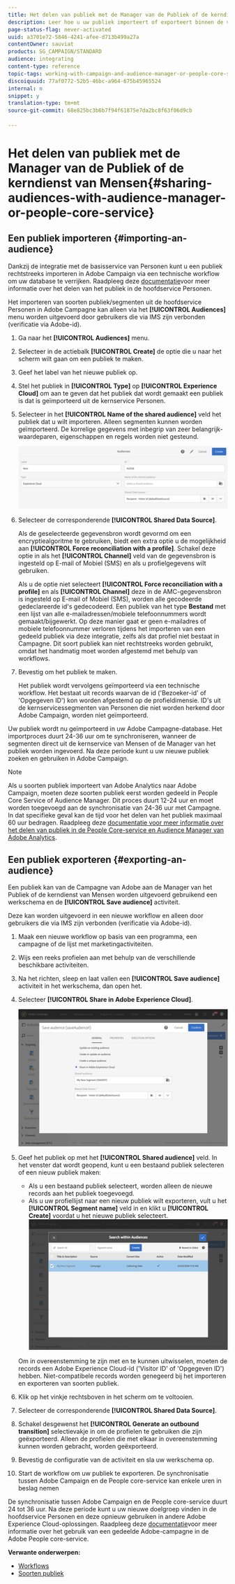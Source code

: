 ```yaml
---
title: Het delen van publiek met de Manager van de Publiek of de kerndienst van Mensen
description: Leer hoe u uw publiek importeert of exporteert binnen de verschillende Adobe Experience Cloud-oplossingen.
page-status-flag: never-activated
uuid: a3701e72-5846-4241-afee-d713b499a27a
contentOwner: sauviat
products: SG_CAMPAIGN/STANDARD
audience: integrating
content-type: reference
topic-tags: working-with-campaign-and-audience-manager-or-people-core-service
discoiquuid: 77af0772-52b5-46bc-a964-675b45965524
internal: n
snippet: y
translation-type: tm+mt
source-git-commit: 68e825bc3b6b7f94f61875e7da2bc8f63f06d9cb

---
```



# Het delen van publiek met de Manager van de Publiek of de kerndienst van Mensen{#sharing-audiences-with-audience-manager-or-people-core-service}

## Een publiek importeren {#importing-an-audience}

Dankzij de integratie met de basisservice van Personen kunt u een publiek rechtstreeks importeren in Adobe Campaign via een technische workflow om uw database te verrijken. Raadpleeg deze [documentatie](https://marketing.adobe.com/resources/help/en_US/mcloud/t_publish_audience_segment.html)voor meer informatie over het delen van het publiek in de hoofdservice Personen.

Het importeren van soorten publiek/segmenten uit de hoofdservice Personen in Adobe Campagne kan alleen via het **[!UICONTROL Audiences]** menu worden uitgevoerd door gebruikers die via IMS zijn verbonden (verificatie via Adobe-id).

1. Ga naar het **[!UICONTROL Audiences]** menu.
1. Selecteer in de actiebalk **[!UICONTROL Create]** de optie die u naar het scherm wilt gaan om een publiek te maken.
1. Geef het label van het nieuwe publiek op.
1. Stel het publiek in **[!UICONTROL Type]** op **[!UICONTROL Experience Cloud]** om aan te geven dat het publiek dat wordt gemaakt een publiek is dat is geïmporteerd uit de kernservice Personen.
1. Selecteer in het **[!UICONTROL Name of the shared audience]** veld het publiek dat u wilt importeren. Alleen segmenten kunnen worden geïmporteerd. De korrelige gegevens met inbegrip van zeer belangrijk-waardeparen, eigenschappen en regels worden niet gesteund.

   ![](assets/aam_import_audience.png)

1. Selecteer de corresponderende **[!UICONTROL Shared Data Source]**.

   Als de geselecteerde gegevensbron wordt gevormd om een encryptiealgoritme te gebruiken, biedt een extra optie u de mogelijkheid aan **[!UICONTROL Force reconciliation with a profile]**. Schakel deze optie in als het **[!UICONTROL Channel]** veld van de gegevensbron is ingesteld op E-mail of Mobiel (SMS) en als u profielgegevens wilt gebruiken.

   Als u de optie niet selecteert **[!UICONTROL Force reconciliation with a profile]** en als **[!UICONTROL Channel]** deze in de AMC-gegevensbron is ingesteld op E-mail of Mobiel (SMS), worden alle gecodeerde gedeclareerde id&#39;s gedecodeerd. Een publiek van het type **Bestand** met een lijst van alle e-mailadressen/mobiele telefoonnummers wordt gemaakt/bijgewerkt. Op deze manier gaat er geen e-mailadres of mobiele telefoonnummer verloren tijdens het importeren van een gedeeld publiek via deze integratie, zelfs als dat profiel niet bestaat in Campagne. Dit soort publiek kan niet rechtstreeks worden gebruikt, omdat het handmatig moet worden afgestemd met behulp van workflows.

1. Bevestig om het publiek te maken.

   Het publiek wordt vervolgens geïmporteerd via een technische workflow. Het bestaat uit records waarvan de id (&#39;Bezoeker-id&#39; of &#39;Opgegeven ID&#39;) kon worden afgestemd op de profieldimensie. ID&#39;s uit de kernservicessegmenten van Personen die niet worden herkend door Adobe Campaign, worden niet geïmporteerd.

Uw publiek wordt nu geïmporteerd in uw Adobe Campagne-database. Het importproces duurt 24-36 uur om te synchroniseren, wanneer de segmenten direct uit de kernservice van Mensen of de Manager van het publiek worden ingevoerd. Na deze periode kunt u uw nieuwe publiek zoeken en gebruiken in Adobe Campaign.

>[!NOTE]
>
>Als u soorten publiek importeert van Adobe Analytics naar Adobe Campaign, moeten deze soorten publiek eerst worden gedeeld in People Core Service of Audience Manager. Dit proces duurt 12-24 uur en moet worden toegevoegd aan de synchronisatie van 24-36 uur met Campagne. In dat specifieke geval kan de tijd voor het delen van het publiek maximaal 60 uur bedragen. Raadpleeg deze [documentatie voor meer informatie over het delen van publiek in de People Core-service en Audience Manager van Adobe Analytics](https://marketing.adobe.com/resources/help/en_US/mcloud/t_publish_audience_segment.html).

## Een publiek exporteren {#exporting-an-audience}

Een publiek kan van de Campagne van Adobe aan de Manager van het Publiek of de kerndienst van Mensen worden uitgevoerd gebruikend een werkschema en de **[!UICONTROL Save audience]** activiteit.

Deze kan worden uitgevoerd in een nieuwe workflow en alleen door gebruikers die via IMS zijn verbonden (verificatie via Adobe-id).

1. Maak een nieuwe workflow op basis van een programma, een campagne of de lijst met marketingactiviteiten.
1. Wijs een reeks profielen aan met behulp van de verschillende beschikbare activiteiten.
1. Na het richten, sleep en laat vallen een **[!UICONTROL Save audience]** activiteit in het werkschema, dan open het.
1. Selecteer **[!UICONTROL Share in Adobe Experience Cloud]**.

   ![](assets/aam_save_audience_activity.png)

1. Geef het publiek op met het **[!UICONTROL Shared audience]** veld. In het venster dat wordt geopend, kunt u een bestaand publiek selecteren of een nieuw publiek maken:

   * Als u een bestaand publiek selecteert, worden alleen de nieuwe records aan het publiek toegevoegd.
   * Als u uw profiellijst naar een nieuw publiek wilt exporteren, vult u het **[!UICONTROL Segment name]** veld in en klikt u **[!UICONTROL Create]** voordat u het nieuwe publiek selecteert.
   ![](assets/aam_save_audience_segment_picker.png)

   Om in overeenstemming te zijn met en te kunnen uitwisselen, moeten de records een Adobe Experience Cloud-id (&#39;Visitor ID&#39; of &#39;Opgegeven ID&#39;) hebben. Niet-compatibele records worden genegeerd bij het importeren en exporteren van soorten publiek.

1. Klik op het vinkje rechtsboven in het scherm om te voltooien.
1. Selecteer de corresponderende **[!UICONTROL Shared Data Source]**.
1. Schakel desgewenst het **[!UICONTROL Generate an outbound transition]** selectievakje in om de profielen te gebruiken die zijn geëxporteerd. Alleen de profielen die met elkaar in overeenstemming kunnen worden gebracht, worden geëxporteerd.
1. Bevestig de configuratie van de activiteit en sla uw werkschema op.
1. Start de workflow om uw publiek te exporteren. De synchronisatie tussen Adobe Campaign en de People core-service kan enkele uren in beslag nemen

De synchronisatie tussen Adobe Campaign en de People core-service duurt 24 tot 36 uur. Na deze periode kunt u uw nieuwe doelgroep vinden in de hoofdservice Personen en deze opnieuw gebruiken in andere Adobe Experience Cloud-oplossingen. Raadpleeg deze [documentatie](https://marketing.adobe.com/resources/help/en_US/mcloud/t_audience_create.html)voor meer informatie over het gebruik van een gedeelde Adobe-campagne in de Adobe People core-service.

**Verwante onderwerpen:**

* [Workflows](../../automating/using/get-started-workflows.md)
* [Soorten publiek](../../audiences/using/about-audiences.md)

